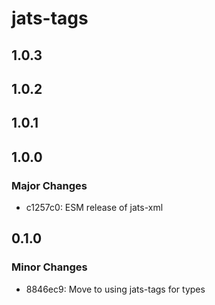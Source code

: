 # jats-tags

## 1.0.3

## 1.0.2

## 1.0.1

## 1.0.0

### Major Changes

- c1257c0: ESM release of jats-xml

## 0.1.0

### Minor Changes

- 8846ec9: Move to using jats-tags for types
